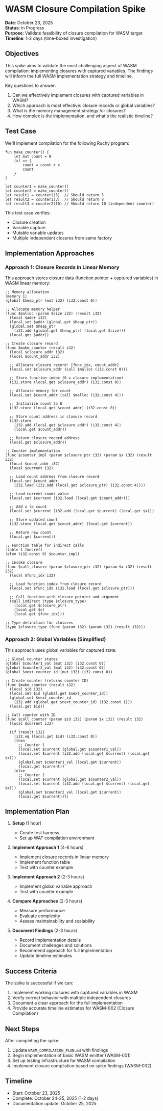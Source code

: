 # WASM Closure Compilation Spike

**Date**: October 23, 2025  
**Status**: In Progress  
**Purpose**: Validate feasibility of closure compilation for WASM target  
**Timeline**: 1-2 days (time-boxed investigation)  

## Objectives

This spike aims to validate the most challenging aspect of WASM compilation: implementing closures with captured variables. The findings will inform the full WASM implementation strategy and timeline.

Key questions to answer:
1. Can we effectively implement closures with captured variables in WASM?
2. Which approach is most effective: closure records or global variables?
3. What is the memory management strategy for closures?
4. How complex is the implementation, and what's the realistic timeline?

## Test Case

We'll implement compilation for the following Ruchy program:

```ruchy
fun make_counter() {
    let mut count = 0
    (x) => {
        count = count + x
        count
    }
}

let counter1 = make_counter()
let counter2 = make_counter()
let result1 = counter1(5)  // Should return 5
let result2 = counter1(3)  // Should return 8
let result3 = counter2(10) // Should return 10 (independent counter)
```

This test case verifies:
- Closure creation
- Variable capture
- Mutable variable updates
- Multiple independent closures from same factory

## Implementation Approaches

### Approach 1: Closure Records in Linear Memory

This approach stores closure data (function pointer + captured variables) in WASM linear memory:

```wat
;; Memory allocation
(memory 1)
(global $heap_ptr (mut i32) (i32.const 0))

;; Allocate memory helper
(func $malloc (param $size i32) (result i32)
  (local $addr i32)
  (local.set $addr (global.get $heap_ptr))
  (global.set $heap_ptr
    (i32.add (global.get $heap_ptr) (local.get $size)))
  (local.get $addr))

;; Create closure record
(func $make_counter (result i32)
  (local $closure_addr i32)
  (local $count_addr i32)
  
  ;; Allocate closure record: [func_idx, count_addr]
  (local.set $closure_addr (call $malloc (i32.const 8)))
  
  ;; Store function index (0 = closure implementation)
  (i32.store (local.get $closure_addr) (i32.const 0))
  
  ;; Allocate memory for count
  (local.set $count_addr (call $malloc (i32.const 4)))
  
  ;; Initialize count to 0
  (i32.store (local.get $count_addr) (i32.const 0))
  
  ;; Store count address in closure record
  (i32.store
    (i32.add (local.get $closure_addr) (i32.const 4))
    (local.get $count_addr))
  
  ;; Return closure record address
  (local.get $closure_addr))

;; Counter implementation
(func $counter_impl (param $closure_ptr i32) (param $x i32) (result i32)
  (local $count_addr i32)
  (local $current i32)
  
  ;; Load count address from closure record
  (local.set $count_addr
    (i32.load (i32.add (local.get $closure_ptr) (i32.const 4))))
  
  ;; Load current count value
  (local.set $current (i32.load (local.get $count_addr)))
  
  ;; Add x to count
  (local.set $current (i32.add (local.get $current) (local.get $x)))
  
  ;; Store updated count
  (i32.store (local.get $count_addr) (local.get $current))
  
  ;; Return new count
  (local.get $current))

;; Function table for indirect calls
(table 1 funcref)
(elem (i32.const 0) $counter_impl)

;; Invoke closure
(func $call_closure (param $closure_ptr i32) (param $x i32) (result i32)
  (local $func_idx i32)
  
  ;; Load function index from closure record
  (local.set $func_idx (i32.load (local.get $closure_ptr)))
  
  ;; Call function with closure pointer and argument
  (call_indirect (type $closure_type)
    (local.get $closure_ptr)
    (local.get $x)
    (local.get $func_idx)))

;; Type definition for closures
(type $closure_type (func (param i32) (param i32) (result i32)))
```

### Approach 2: Global Variables (Simplified)

This approach uses global variables for captured state:

```wat
;; Global counter states
(global $counter1_val (mut i32) (i32.const 0))
(global $counter2_val (mut i32) (i32.const 0))
(global $next_counter_id (mut i32) (i32.const 0))

;; Create counter (returns counter ID)
(func $make_counter (result i32)
  (local $id i32)
  (local.set $id (global.get $next_counter_id))
  (global.set $next_counter_id 
    (i32.add (global.get $next_counter_id) (i32.const 1)))
  (local.get $id))

;; Call counter with ID
(func $call_counter (param $id i32) (param $x i32) (result i32)
  (local $current i32)
  
  (if (result i32)
    (i32.eq (local.get $id) (i32.const 0))
    (then
      ;; Counter 1
      (local.set $current (global.get $counter1_val))
      (local.set $current (i32.add (local.get $current) (local.get $x)))
      (global.set $counter1_val (local.get $current))
      (local.get $current))
    (else
      ;; Counter 2
      (local.set $current (global.get $counter2_val))
      (local.set $current (i32.add (local.get $current) (local.get $x)))
      (global.set $counter2_val (local.get $current))
      (local.get $current))))
```

## Implementation Plan

1. **Setup** (1 hour)
   - Create test harness
   - Set up WAT compilation environment

2. **Implement Approach 1** (4-6 hours)
   - Implement closure records in linear memory
   - Implement function table
   - Test with counter example

3. **Implement Approach 2** (2-3 hours)
   - Implement global variable approach
   - Test with counter example

4. **Compare Approaches** (2-3 hours)
   - Measure performance
   - Evaluate complexity
   - Assess maintainability and scalability

5. **Document Findings** (2-3 hours)
   - Record implementation details
   - Document challenges and solutions
   - Recommend approach for full implementation
   - Update timeline estimates

## Success Criteria

The spike is successful if we can:
1. Implement working closures with captured variables in WASM
2. Verify correct behavior with multiple independent closures
3. Document a clear approach for the full implementation
4. Provide accurate timeline estimates for WASM-002 (Closure Compilation)

## Next Steps

After completing the spike:
1. Update `WASM_COMPILATION_PLAN.md` with findings
2. Begin implementation of basic WASM emitter (WASM-001)
3. Set up testing infrastructure for WASM compilation
4. Implement closure compilation based on spike findings (WASM-002)

## Timeline

- Start: October 23, 2025
- Complete: October 24-25, 2025 (1-2 days)
- Documentation update: October 25, 2025